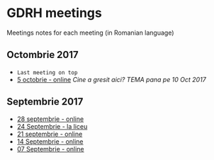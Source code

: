 
# GDRH meetings

Meetings notes for each meeting (in Romanian language)

## Octombrie 2017

* `Last meeting on top` 
* [5 octobrie - online](./meetings/2017-10/2017-10-05.md) _Cine a gresit aici? TEMA pana pe 10 Oct 2017_

## Septembrie 2017

* [28 septembrie - online](./meetings/2017-09/meeting-2017-09-28.md)
* [24 Septembrie - la liceu](./meetings/2017-09/meeting-2017-09-24.md)
* [21 septembrie - online](./meetings/2017-09/meeting-2017-09-21.md)
* [14 Septembrie - online](./meetings/2017-09/meeting-2017-09-14.md)
* [07 Septembrie - online](./meetings/2017-09/meeting-2017-09-07.md)
